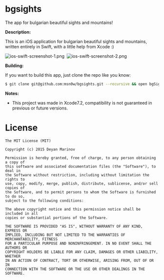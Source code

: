 # bgsights
The app for bulgarian beautiful sights and mountains!

__Description:__  

This is an iOS application for bulgarian beautiful sights and mountains, written entirely in Swift, with a little help from Xcode :)

![ios-swift-screenshot-1.png](https://photos-6.dropbox.com/t/2/AADNZ2qIwU36xK7CgLej9N7FePJMBbUWcTwkCkuq-Ohwaw/12/312503614/png/32x32/1/_/1/2/scr2.png/EIby8LMCGL4BIAcoBw/RC_gzUOwCXnbr3e8QJ8KhSCG4GqZkeAokXgfnNxpR8g?size=1024x768&size_mode=3)&nbsp;
![ios-swift-screenshot-2.png](https://dl.dropboxusercontent.com/u/12352209/GitHub/ios-swift-screenshot-2.png)

__Building:__  

If you want to build this app, just clone the repo like you know:

```sh
$ git clone git@github.com:msn0w/bgsights.git --recursive && open bgSights.xcodeproj
```

__Notes:__  

* This project was made in Xcode7.2, compatibility is not guaranteed in previous or future versions.

License
=======

    The MIT License (MIT)

    Copyright (c) 2015 Deyan Marinov

    Permission is hereby granted, free of charge, to any person obtaining a copy of
    this software and associated documentation files (the "Software"), to deal in
    the Software without restriction, including without limitation the rights to
    use, copy, modify, merge, publish, distribute, sublicense, and/or sell copies of
    the Software, and to permit persons to whom the Software is furnished to do so,
    subject to the following conditions:

    The above copyright notice and this permission notice shall be included in all
    copies or substantial portions of the Software.

    THE SOFTWARE IS PROVIDED "AS IS", WITHOUT WARRANTY OF ANY KIND, EXPRESS OR
    IMPLIED, INCLUDING BUT NOT LIMITED TO THE WARRANTIES OF MERCHANTABILITY, FITNESS
    FOR A PARTICULAR PURPOSE AND NONINFRINGEMENT. IN NO EVENT SHALL THE AUTHORS OR
    COPYRIGHT HOLDERS BE LIABLE FOR ANY CLAIM, DAMAGES OR OTHER LIABILITY, WHETHER
    IN AN ACTION OF CONTRACT, TORT OR OTHERWISE, ARISING FROM, OUT OF OR IN
    CONNECTION WITH THE SOFTWARE OR THE USE OR OTHER DEALINGS IN THE SOFTWARE.
